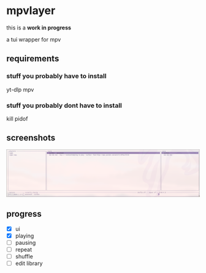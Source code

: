 # mpvlayer

this is a **work in progress**

a tui wrapper for mpv

## requirements
### stuff you probably have to install
yt-dlp
mpv

### stuff you probably dont have to install
kill
pidof

## screenshots
![ui](assets/ui.png)

## progress
- [x] ui
- [x] playing
- [ ] pausing
- [ ] repeat
- [ ] shuffle
- [ ] edit library